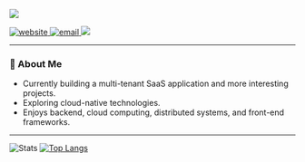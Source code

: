 <p align ="left">
  <img src="https://readme-typing-svg.herokuapp.com?&font=IBM+Plex+Sans&color=8cfa9e&size=20&lines=Hi,+I’m+Weixi+(Chrisio)+Guan+🫡;Full-stack+Software+Engineer;Love+building+%26+learning+new+things!" />
</p>

<p align="left">
  <a href="https://www.chrisiogwaan.com" target="_blank">
    <img src="https://img.shields.io/badge/Website-8cfa9e?style=for-the-badge&logo=Microsoft-edge&logoColor=white" alt="website"/>
  </a>
  <a href="mailto:chris322322@gmail.com" target="_blank">
    <img src="https://img.shields.io/badge/Email-D14836?style=for-the-badge&logo=gmail&logoColor=white" alt="email"/>
  </a>
  <a href="https://www.linkedin.com/in/weixi-guan" target="_blank">
    <img src="https://img.shields.io/badge/LinkedIn-0077B5?style=for-the-badge&logo=linkedin&logoColor=white">
  </a>
</p>

---

### 📌 About Me
- Currently building a multi-tenant SaaS application and more interesting projects.
- Exploring cloud-native technologies.
- Enjoys backend, cloud computing, distributed systems, and front-end frameworks.

---

![Stats](https://github-readme-stats.vercel.app/api?username=ChrisioGwaan&rank_icon=github&show_icons=true&count_private=true&icon_color=8cfa9e&title_color=8cfa9e&locale=en&border_radius=22&show=prs_merged_percentage,prs_merged&theme=transparent,contribs&card_width=350&line_height=22&include_all_commits=true&custom_title=Chrisio's+GitHub+Stats)
[![Top Langs](https://github-readme-stats.vercel.app/api/top-langs/?username=ChrisioGwaan&layout=compact&border_radius=22&size_weight=0.5&count_weight=0.5&title_color=8cfa9e&card_width=400&count_private=true&langs_count=10)](https://github.com/anuraghazra/github-readme-stats)

<!-- [//]: # '<p align="left">'
[//]: # '<img src="https://shields.io/badge/-operating systems-black?style=for-the-badge" alt="Systems"> <img src="https://img.shields.io/badge/Windows-0078D6?style=for-the-badge&logo=windows&logoColor=white" alt="Windows"/><img src="https://img.shields.io/badge/Android-3DDC84?style=for-the-badge&logo=android&logoColor=white" alt="Android"><img src="https://img.shields.io/badge/Ubuntu-E95420?style=for-the-badge&logo=ubuntu&logoColor=white" alt="Ubuntu"><img src="https://img.shields.io/badge/Linux-FCC624?style=for-the-badge&logo=linux&logoColor=black" alt="Linux">'
[//]: # "</p>"
[//]: # '<p align="left">'
[//]: # '<img src="https://img.shields.io/badge/-framework-8cfa9e?style=for-the-badge&color=8cfa9e" alt="Framework"> <a href="https://spring.io/"><img src="https://img.shields.io/badge/Spring-6DB33F?style=for-the-badge&logo=spring&logoColor=white" alt="Spring"></a><a href="https://flask.palletsprojects.com/en/3.0.x/"><img src="https://img.shields.io/badge/Flask-000000?style=for-the-badge&logo=flask&logoColor=white" alt="Flask"></a><a href="https://javalin.io/"><img src="https://img.shields.io/badge/Javalin-passing?style=for-the-badge&color=red" alt="Javalin"></a><a href="https://flutter.dev/"><img src="https://img.shields.io/badge/Flutter-02569B?style=for-the-badge&logo=flutter&logoColor=white" alt="Flutter"></a><a href="https://vuejs.org/"><img src="https://img.shields.io/badge/Vue.js-35495E?style=for-the-badge&logo=vue.js&logoColor=4FC08D" alt="Vue JS"></a><a href="https://nextjs.org/"><img src="https://img.shields.io/badge/Next.js-000?logo=nextdotjs&logoColor=fff&style=for-the-badge" alt="Next JS"></a>'
[//]: # "</p>"
[//]: #
[//]: # '<p align="left">'
[//]: # '<img src="https://img.shields.io/badge/-languages-ff91b5?style=for-the-badge&color=ff91b5" alt="Languages"> <a href="https://www.java.com/en/"><img src="https://img.shields.io/badge/java-%23ED8B00.svg?style=for-the-badge&logo=openjdk&logoColor=white" alt="Java"></a><a href="https://cplusplus.com/"><img src="https://img.shields.io/badge/c++-%2300599C.svg?style=for-the-badge&logo=c%2B%2B&logoColor=white" alt="C++"></a><a href="https://www.python.org/"><img src="https://img.shields.io/badge/python-3670A0?style=for-the-badge&logo=python&logoColor=ffdd54" alt="Python"></a><a href="https://www.javascript.com/"><img src="https://img.shields.io/badge/javascript-%23323330.svg?style=for-the-badge&logo=javascript&logoColor=%23F7DF1E" alt="JS"></a><a href="https://go.dev/"><img src="https://img.shields.io/badge/go-%2300ADD8.svg?style=for-the-badge&logo=go&logoColor=white" alt="Go"></a>'
[//]: # "</p>"
[//]: #
[//]: # '<!-- <p align="left">'
[//]: # '<img src="https://shields.io/badge/-tools-orange?style=for-the-badge" alt="Tools"> <a href="https://www.jetbrains.com/idea/"><img src="https://img.shields.io/badge/IntelliJIDEA-000000.svg?style=for-the-badge&logo=intellij-idea&logoColor=white" alt="IntelliJ IDEA"></a><a href="https://code.visualstudio.com/"><img src="https://img.shields.io/badge/Visual%20Studio%20Code-0078d7.svg?style=for-the-badge&logo=visual-studio-code&logoColor=white" alt="Visual Studio Code"></a><a href="https://developer.android.com/studio"><img src="https://img.shields.io/badge/Android%20Studio-3DDC84.svg?style=for-the-badge&logo=android-studio&logoColor=white" alt="Android Studio"><a href="https://github.com/microsoft/terminal"><img src="https://img.shields.io/badge/Windows%20Terminal-%234D4D4D.svg?style=for-the-badge&logo=windows-terminal&logoColor=white" alt="Windows Terminal"><img src="https://img.shields.io/badge/PowerShell-%235391FE.svg?style=for-the-badge&logo=powershell&logoColor=white" alt="Powershell"><img src="https://img.shields.io/badge/WSL-0a97f5?style=for-the-badge&logo=linux&logoColor=white" alt="WSL"></a><a href="https://www.sublimetext.com/"><img src="https://img.shields.io/badge/sublime_text-%23575757.svg?style=for-the-badge&logo=sublime-text&logoColor=important" alt="Sublime Text"></a><a href="https://www.jetbrains.com/webstorm/"><img src="https://img.shields.io/badge/webstorm-143?style=for-the-badge&logo=webstorm&logoColor=white&color=black"></a><a href="https://www.postman.com/"><img src="https://img.shields.io/badge/Postman-FF6C37?style=for-the-badge&logo=postman&logoColor=white"></a> '
[//]: # "</p> -->

<!-- ## GitHub Stats

![Stats](https://github-readme-stats.vercel.app/api?username=ChrisioGwaan&rank_icon=github&show_icons=true&count_private=true&icon_color=8cfa9e&title_color=8cfa9e&locale=en&border_radius=22&show=prs_merged_percentage,prs_merged&theme=transparent,contribs&card_width=350&line_height=30&include_all_commits=true&custom_title=Chrisio's+GitHub+Stats)
[![Top Langs](https://github-readme-stats.vercel.app/api/top-langs/?username=ChrisioGwaan&layout=compact&border_radius=22&size_weight=0.5&count_weight=0.5&title_color=8cfa9e&card_width=400&count_private=true&langs_count=10)](https://github.com/anuraghazra/github-readme-stats)

## GitHub Streak

[![GitHub Streak](https://github-readme-streak-stats.herokuapp.com?user=ChrisioGwaan&theme=transparent&border_radius=22&fire=8cfa9e&ring=8cfa9e&currStreakLabel=8cfa9e)](https://git.io/streak-stats) -->
